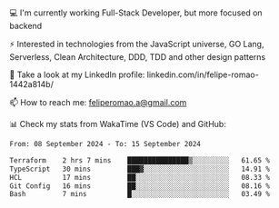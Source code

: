💻 I'm currently working Full-Stack Developer, but more focused on backend

⚡ Interested in technologies from the JavaScript universe, GO Lang, Serverless, Clean Architecture, DDD, TDD and other design patterns

👥 Take a look at my LinkedIn profile: linkedin.com/in/felipe-romao-1442a814b/

📫 How to reach me: feliperomao.a@gmail.com

📊 Check my stats from WakaTime (VS Code) and GitHub:

<!--START_SECTION:waka-->

```txt
From: 08 September 2024 - To: 15 September 2024

Terraform    2 hrs 7 mins    ███████████████▒░░░░░░░░░   61.65 %
TypeScript   30 mins         ███▓░░░░░░░░░░░░░░░░░░░░░   14.91 %
HCL          17 mins         ██░░░░░░░░░░░░░░░░░░░░░░░   08.33 %
Git Config   16 mins         ██░░░░░░░░░░░░░░░░░░░░░░░   08.16 %
Bash         7 mins          █░░░░░░░░░░░░░░░░░░░░░░░░   03.49 %
```

<!--END_SECTION:waka-->
